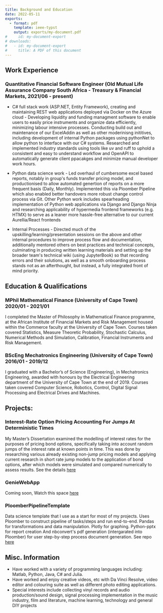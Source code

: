 ```yaml
---
title: Background and Education 
date: 2022-05-11
exports:
  - format: pdf
    template: ieee-typst
    output: exports/my-document.pdf
#     id: my-document-export
# downloads:
#   - id: my-document-export
#     title: A PDF of this document
---
```








## Work Experience

### Quantitative Financial Software Engineer (Old Mutual Life Assurance Company South Africa - Treasury & Financial Markets, 2021/06 - present) 
* C# full stack work (ASP.NET, Entity Framework), creating and maintaining REST web applications deployed via Docker on the Azure cloud - Developing liquidity and funding managment software to enable users to easily price instruments and organize data efficiently, minimizing labour intensive processes. Conducting build out and maintenance of our ExcelAddin as well as other moderinisng inititives, including development of internal Python packages using pythonNet to allow python to interface with our C# systems. Researched and implemented industry standards using tools like uv and ruff to uphold a consistent and easy to understand workflow and OpenAPI to automatically generate client ppacakges and minimize manual developer work hours.

* Python data science work - Led overhaul of cumbersome excel based reports, notably in group's funds transfer pricing model, and productionised to allow  automated genertion of reports on a more frequent basis (Daily, Monthly). Implemented this via Ploomber Pipeline which also enabled better handovers more robust change control process via Git. Other Python work includes spearheading implementation of Python web applications via Django and Django Ninja and researching applicability of hypermedia frontend frameworks (e.g. HTMX) to serve as a leaner more hassle-free alternative to our current Aurellia/React frontends

* Internal Processes - Directed much of the upskilling/learning/presentation sessions on the above and other internal procedures to improve process flow and documentation, additionally mentored others on best practices and technical concepts, culminating in producing written learning materials and setting up the broader team's technical wiki (using JupyterBook) so that recording errors and their solutions, as well as a smooth onboarding process stands not as an afterthought, but instead, a fully integrated front of mind priority.






## Education & Qualifications

### MPhil Mathematical Finance (University of Cape Town) 2020/01 - 2021/01
I completed the Master of Philosophy in Mathematical Finance programme, at the African Institute of Financial Markets and Risk Management housed within the Commerce faculty at the University of Cape Town. Courses taken covered Statistics, Measure Theoretic Probability, Stochastic Calculus, Numerical Methods and Simulation, Calibration, Financial Instruments and Risk Management. 

### BScEng Mechatronics Engineering (University of Cape Town) 2016/01 - 2019/12
I graduated with a Bachelor’s of Science (Engineering), in Mechatronics Engineering, awarded with honours by the Electrical Engineering department of the University of Cape Town at the end of 2019. Courses taken covered Computer Science, Robotics, Control, Digital Signal Processing and Electrical Drives and Machines.









## Projects: 

### Interest-Rate Option Pricing Accounting For Jumps At Deterministic Times 
My Master’s Dissertation examined the modelling of interest rates for the purposes of pricing bond options, specifically taking into account random jumps of the interest rate at known points in time. This was done by researching various already existing non-jump pricing models and applying current research in short rate jump models to the application of bond options, after which models were simulated and compared numerically to assess results. See the details [here](https://open.uct.ac.za/items/ccf51448-33a9-42d0-a2a4-8acdf0d8fe01)

### GenieWebApp 
Coming soon,
Watch this space [here](https://github.com/TimothyAllman)

### PloomberPipelineTemplate 
Data science template that I use as a start for most of my projects. 
Uses Ploomber to construct pipeline of tasks/steps and run end-to-end. 
Pandas for transformations and data manipulation.
Plotly for graphing.
Python-pptx for report creation
And nbconvert's pdf generation (intergarated into Ploomber) for user step-by-step process document generation. 
See repo [here](https://github.com/TimothyAllman/PloomberPipelineTemplate)














## Misc. Information
* Have worked with a variety of programming languages including: Matlab, Python, Java, C# and Julia.
* Have worked and enjoy creative videos, etc with Da Vinci Resolve, video editor and colouring suite as well as different photo editing applications.
* Special interests include collecting vinyl records and audio production/sound design, signal processing implementation in the music industry, film and literature, machine learning, technology and general DIY projects